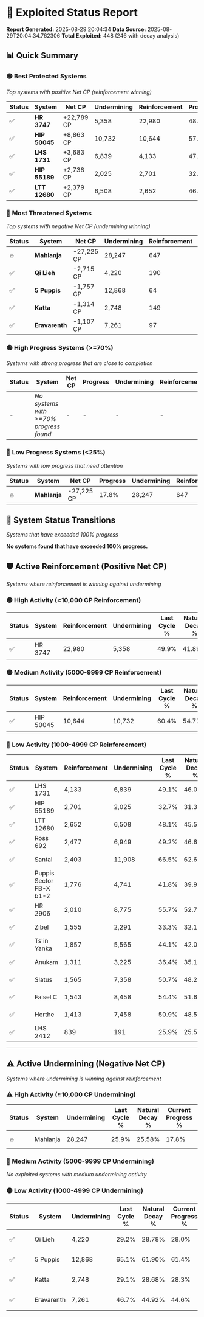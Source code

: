 # 🌟 Exploited Status Report

**Report Generated:** 2025-08-29 20:04:34
**Data Source:** 2025-08-29T20:04:34.762306
**Total Exploited:** 448 (246 with decay analysis)

## 📊 Quick Summary

### 🟢 **Best Protected Systems**
*Top systems with positive Net CP (reinforcement winning)*

| Status | System | Net CP | Undermining | Reinforcement | Progress |
|--------|--------|--------|-------------|---------------|----------|
| ✅ | **HR 3747** | +22,789 CP | 5,358 | 22,980 | 48.4% |
| ✅ | **HIP 50045** | +8,863 CP | 10,732 | 10,644 | 57.3% |
| ✅ | **LHS 1731** | +3,683 CP | 6,839 | 4,133 | 47.1% |
| ✅ | **HIP 55189** | +2,738 CP | 2,025 | 2,701 | 32.1% |
| ✅ | **LTT 12680** | +2,379 CP | 6,508 | 2,652 | 46.2% |

### 🔴 **Most Threatened Systems**
*Top systems with negative Net CP (undermining winning)*

| Status | System | Net CP | Undermining | Reinforcement | Progress |
|--------|--------|--------|-------------|---------------|----------|
| 🔥 | **Mahlanja** | -27,225 CP | 28,247 | 647 | 17.8% |
| ✅ | **Qi Lieh** | -2,715 CP | 4,220 | 190 | 28.0% |
| ✅ | **5 Puppis** | -1,757 CP | 12,868 | 64 | 61.4% |
| ✅ | **Katta** | -1,314 CP | 2,748 | 149 | 28.3% |
| ✅ | **Eravarenth** | -1,107 CP | 7,261 | 97 | 44.6% |

### 🟢 **High Progress Systems (>=70%)**
*Systems with strong progress that are close to completion*

| Status | System | Net CP | Progress | Undermining | Reinforcement |
|--------|--------|--------|----------|-------------|---------------|
| - | *No systems with >=70% progress found* | - | - | - | - |

### 🔴 **Low Progress Systems (<25%)**
*Systems with low progress that need attention*

| Status | System | Net CP | Progress | Undermining | Reinforcement |
|--------|--------|--------|----------|-------------|---------------|
| 🔥 | **Mahlanja** | -27,225 CP | 17.8% | 28,247 | 647 |
## 🔄 System Status Transitions
*Systems that have exceeded 100% progress*

**No systems found that have exceeded 100% progress.**

## 🛡️ Active Reinforcement (Positive Net CP)
*Systems where reinforcement is winning against undermining*

### 🟢 High Activity (≥10,000 CP Reinforcement)

| Status | System | Reinforcement | Undermining | Last Cycle % | Natural Decay % | Current Progress % | Current CP | Net CP | Activity |
|--------|--------|---------------|-------------|--------------|-----------------|-------------------|------------|--------|----------|
| ✅ | HR 3747 | 22,980 | 5,358 | 49.9% | 41.89% | 48.4% | 169,400 | +22,789 | 🟢 High Reinforcement |

### 🟡 Medium Activity (5000-9999 CP Reinforcement)

| Status | System | Reinforcement | Undermining | Last Cycle % | Natural Decay % | Current Progress % | Current CP | Net CP | Activity |
|--------|--------|---------------|-------------|--------------|-----------------|-------------------|------------|--------|----------|
| ✅ | HIP 50045 | 10,644 | 10,732 | 60.4% | 54.77% | 57.3% | 200,549 | +8,863 | 🟡 Medium Reinforcement |

### 🔴 Low Activity (1000-4999 CP Reinforcement)

| Status | System | Reinforcement | Undermining | Last Cycle % | Natural Decay % | Current Progress % | Current CP | Net CP | Activity |
|--------|--------|---------------|-------------|--------------|-----------------|-------------------|------------|--------|----------|
| ✅ | LHS 1731 | 4,133 | 6,839 | 49.1% | 46.05% | 47.1% | 164,850 | +3,683 | 🔵 Low Reinforcement |
| ✅ | HIP 55189 | 2,701 | 2,025 | 32.7% | 31.32% | 32.1% | 112,350 | +2,738 | 🔵 Low Reinforcement |
| ✅ | LTT 12680 | 2,652 | 6,508 | 48.1% | 45.52% | 46.2% | 161,700 | +2,379 | 🔵 Low Reinforcement |
| ✅ | Ross 692 | 2,477 | 6,949 | 49.2% | 46.61% | 47.2% | 165,200 | +2,081 | 🔵 Low Reinforcement |
| ✅ | Santal | 2,403 | 11,908 | 66.5% | 62.60% | 63.1% | 220,850 | +1,748 | 🔵 Low Reinforcement |
| ✅ | Puppis Sector FB-X b1-2 | 1,776 | 4,741 | 41.8% | 39.93% | 40.4% | 141,400 | +1,628 | 🔵 Low Reinforcement |
| ✅ | HR 2906 | 2,010 | 8,775 | 55.7% | 52.75% | 53.2% | 186,200 | +1,592 | 🔵 Low Reinforcement |
| ✅ | Zibel | 1,555 | 2,291 | 33.3% | 32.15% | 32.6% | 114,100 | +1,571 | 🔵 Low Reinforcement |
| ✅ | Ts'in Yanka | 1,857 | 5,565 | 44.1% | 42.07% | 42.5% | 148,750 | +1,512 | 🔵 Low Reinforcement |
| ✅ | Anukam | 1,311 | 3,225 | 36.4% | 35.14% | 35.5% | 124,250 | +1,270 | 🔵 Low Reinforcement |
| ✅ | Slatus | 1,565 | 7,358 | 50.7% | 48.25% | 48.6% | 170,100 | +1,242 | 🔵 Low Reinforcement |
| ✅ | Faisel C | 1,543 | 8,458 | 54.4% | 51.68% | 52.0% | 182,000 | +1,128 | 🔵 Low Reinforcement |
| ✅ | Herthe | 1,413 | 7,458 | 50.9% | 48.50% | 48.8% | 170,800 | +1,064 | 🔵 Low Reinforcement |
| ✅ | LHS 2412 | 839 | 191 | 25.9% | 25.51% | 25.8% | 90,300 | +1,004 | 🔵 Low Reinforcement |


---

## ⚠️ Active Undermining (Negative Net CP)
*Systems where undermining is winning against reinforcement*

### ⚠️ High Activity (≥10,000 CP Undermining)

| Status | System | Undermining | Last Cycle % | Natural Decay % | Current Progress % | Reinforcement | Current CP | Net CP | Activity |
|--------|--------|-------------|--------------|-----------------|-------------------|---------------|------------|--------|----------|
| 🔥 | Mahlanja | 28,247 | 25.9% | 25.58% | 17.8% | 647 | 62,300 | -27,225 | ⚠️ High Undermining |

### 🔶 Medium Activity (5000-9999 CP Undermining)

*No exploited systems with medium undermining activity*

### 🟡 Low Activity (1000-4999 CP Undermining)

| Status | System | Undermining | Last Cycle % | Natural Decay % | Current Progress % | Reinforcement | Current CP | Net CP | Activity |
|--------|--------|-------------|--------------|-----------------|-------------------|---------------|------------|--------|----------|
| ✅ | Qi Lieh | 4,220 | 29.2% | 28.78% | 28.0% | 190 | 98,000 | -2,715 | 🟡 Low Undermining |
| ✅ | 5 Puppis | 12,868 | 65.1% | 61.90% | 61.4% | 64 | 214,900 | -1,757 | 🟡 Low Undermining |
| ✅ | Katta | 2,748 | 29.1% | 28.68% | 28.3% | 149 | 99,050 | -1,314 | 🟡 Low Undermining |
| ✅ | Eravarenth | 7,261 | 46.7% | 44.92% | 44.6% | 97 | 156,100 | -1,107 | 🟡 Low Undermining |
